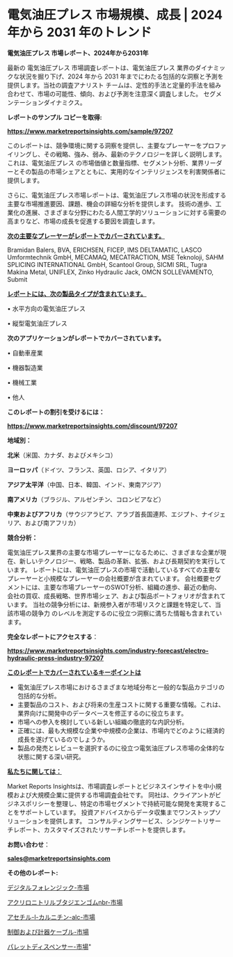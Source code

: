 # 電気油圧プレス 市場規模、成長 | 2024 年から 2031 年のトレンド

<strong>電気油圧プレス 市場レポート、2024年から2031年</strong>

最新の 電気油圧プレス 市場調査レポートは、電気油圧プレス 業界のダイナミックな状況を掘り下げ、2024 年から 2031 年までにわたる包括的な洞察と予測を提供します。当社の調査アナリスト チームは、定性的手法と定量的手法を組み合わせて、市場の可能性、傾向、および予測を注意深く調査しました。 セグメンテーションダイナミクス。



<strong>レポートのサンプル コピーを取得:</strong> <a href=https://www.marketreportsinsights.com/sample/97207>

<strong><u>https://www.marketreportsinsights.com/sample/97207</u></strong></a>

このレポートは、競争環境に関する洞察を提供し、主要なプレーヤーをプロファイリングし、その戦略、強み、弱み、最新のテクノロジーを詳しく説明します。 これは、電気油圧プレス の市場価値と数量指標、セグメント分析、業界リーダーとその製品の市場シェアとともに、実用的なインテリジェンスを利害関係者に提供します。

さらに、電気油圧プレス市場レポートは、電気油圧プレス市場の状況を形成する主要な市場推進要因、課題、機会の詳細な分析を提供します。 技術の進歩、工業化の進展、さまざまな分野にわたる人間工学的ソリューションに対する需要の高まりなど、市場の成長を促進する要因を調査します。



<strong><u>次の主要なプレーヤーがレポートでカバーされています。</u></strong>

Bramidan Balers, BVA, ERICHSEN, FICEP, IMS DELTAMATIC, LASCO Umformtechnik GmbH, MECAMAQ, MECATRACTION, MSE Teknoloji, SAHM SPLICING INTERNATIONAL GmbH, Scantool Group, SICMI SRL, Tugra Makina Metal, UNIFLEX, Zinko Hydraulic Jack, OMCN SOLLEVAMENTO, Submit



<strong><u><b>レポートには、次の製品タイプが含まれています。</b></u></strong>

• 水平方向の電気油圧プレス

• 縦型電気油圧プレス



<strong><b>次のアプリケーションがレポートでカバーされています。</b></strong>

• 自動車産業

• 機器製造業

• 機械工業

• 他人



<strong><b>このレポートの割引を受けるには：</b></strong><a href=https://www.marketreportsinsights.com/discount/97207>

<strong><u>https://www.marketreportsinsights.com/discount/97207</u></strong></a>



<strong>地域別：</strong>



<strong>北米</strong>（米国、カナダ、およびメキシコ）



<strong>ヨーロッパ</strong>（ドイツ、フランス、英国、ロシア、イタリア）



<strong>アジア太平洋</strong>（中国、日本、韓国、インド、東南アジア）



<strong>南アメリカ</strong>（ブラジル、アルゼンチン、コロンビアなど）



<strong>中東およびアフリカ</strong>（サウジアラビア、アラブ首長国連邦、エジプト、ナイジェリア、および南アフリカ）



<strong>競合分析：</strong>

電気油圧プレス業界の主要な市場プレーヤーになるために、さまざまな企業が現在、新しいテクノロジー、戦略、製品の革新、拡張、および長期契約を実行しています。 レポートには、電気油圧プレスの市場で活動しているすべての主要なプレーヤーと小規模なプレーヤーの会社概要が含まれています。 会社概要セグメントには、主要な市場プレーヤーのSWOT分析、組織の進歩、最近の動向、会社の買収、成長戦略、世界市場シェア、および製品ポートフォリオが含まれています。 当社の競争分析には、新規参入者が市場リスクと課題を特定して、当該市場の競争力 のレベルを測定するのに役立つ洞察に満ちた情報も含まれています。



<strong>完全なレポートにアクセスする</strong>：

<a href=https://www.marketreportsinsights.com/industry-forecast/electro-hydraulic-press-industry-97207>

<strong><u>https://www.marketreportsinsights.com/industry-forecast/electro-hydraulic-press-industry-97207</u></strong></a>



<strong><u><b>このレポートでカバーされているキーポイントは</b></u></strong>
<ul>
  <li>電気油圧プレス市場におけるさまざまな地域分布と一般的な製品カテゴリの包括的な分析。</li>
  <li>主要製品のコスト、および将来の生産コストに関する重要な情報。これは、業界向けに開発中のデータベースを修正するのに役立ちます。</li>
  <li>市場への参入を検討している新しい組織の徹底的な内訳分析。</li>
  <li>正確には、最も大規模な企業や中規模の企業は、市場内でどのように経済的成長を遂げているのでしょうか。</li>
  <li>製品の発売とレビューを選択するのに役立つ電気油圧プレス市場の全体的な状態に関する深い研究。</li>
</ul>


<strong><u><b>私たちに関しては：</b></u></strong>

Market Reports Insightsは、市場調査レポートとビジネスインサイトを中小規模および大規模企業に提供する市場調査会社です。 同社は、クライアントがビジネスポリシーを整理し、特定の市場セグメントで持続可能な開発を実現することをサポートしています。 投資アドバイスからデータ収集までワンストップソリューションを提供します。 コンサルティングサービス、シンジケートリサーチレポート、カスタマイズされたリサーチレポートを提供します。



<strong><b>お問い合わせ</b></strong>：

<a href=mailto:sales@marketreportsinsights.com>

<strong><u>sales@marketreportsinsights.com</u></strong></a>



<strong>その他のレポート:</strong>

<a href=https://www.linkedin.com/pulse/デジタルフォレンジック-市場-2023-年のダイナミクスとビジネストレンド-3ly6f/>デジタルフォレンジック-市場</a>

<a href=https://www.linkedin.com/pulse/アクリロニトリルブタジエンゴムnbr-市場-2023-収益と成長ドライバー-qmfrf/>アクリロニトリルブタジエンゴムnbr-市場</a>

<a href=https://www.linkedin.com/pulse/アセチル-l-カルニチン-alc-市場-2023-swot-分析と成長率-2030-cm59c/>アセチル-l-カルニチン-alc-市場</a>

<a href=https://www.linkedin.com/pulse/制御および計器ケーブル-市場-2023-総利益と主要ベンダー-2030-analytics-achievers-24-analysis-usmqf/>制御および計器ケーブル-市場</a>

<a href=https://www.linkedin.com/pulse/パレットディスペンサー-市場-2023-総利益と主要ベンダー-2030-snjff/>パレットディスペンサー-市場</a>"
